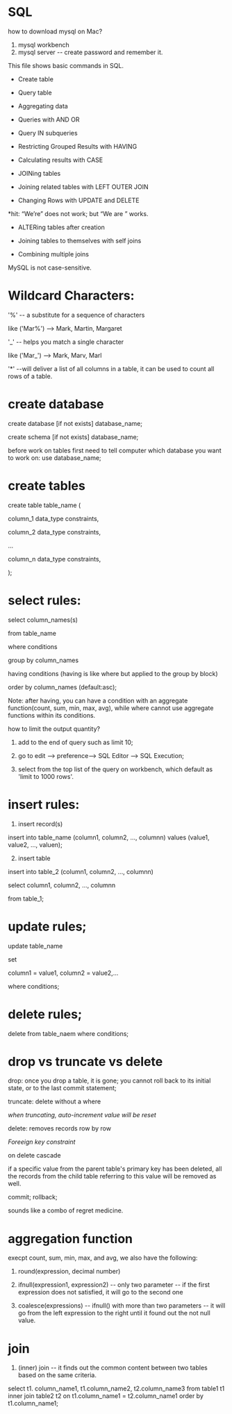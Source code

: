 SQL
===

how to download mysql on Mac?

1. mysql workbench
2. mysql server -- create password and remember it.


This file shows basic commands in SQL.

* Create table

* Query table

* Aggregating data

* Queries with AND OR

* Query IN subqueries

* Restricting Grouped Results with HAVING

* Calculating results with CASE

* JOINing tables

* Joining related tables with LEFT OUTER JOIN

* Changing Rows with UPDATE and DELETE

*hit: “We’re” does not work; but “We are ” works.

* ALTERing tables after creation

* Joining tables to themselves with self joins

* Combining multiple joins

MySQL is not case-sensitive.

Wildcard Characters:
==

'%' -- a substitute for a sequence of characters 

like ('Mar%') --> Mark, Martin, Margaret

'_' -- helps you match a single character

like ('Mar_') --> Mark, Marv, Marl

'*' --will deliver a list of all columns in a table, it can be used to count all rows of a table.

create database
==

create database [if not exists] database_name;

create schema [if not exists] database_name;

before work on tables first need to tell computer which database you want to work on: use database_name;

create tables
==

create table table_name (
  
  column_1 data_type constraints,
  
  column_2 data_type constraints,
  
  ...

  column_n data_type constraints,
  
);

select rules:
==

select column_names(s)

from table_name

where conditions

group by column_names

having conditions (having is like where but applied to the group by block)

order by column_names (default:asc);


Note: after having, you can have a condition with an aggregate function(count, sum, min, max, avg), while where cannot use aggregate functions within its conditions.

how to limit the output quantity?

1. add to the end of query such as limit 10;

2. go to edit --> preference--> SQL Editor --> SQL Execution;

3. select from the top list of the query on workbench, which default as 'limit to 1000 rows'.

insert rules:
==

1. insert record(s)

insert into table_name (column1, column2, ..., columnn) values (value1, value2, ..., valuen);

2. insert table

insert into table_2 (column1, column2, ..., columnn)

select column1, column2, ..., columnn

from table_1;


update rules;
==

update table_name

set

  column1 = value1, column2 = value2,...

where conditions;


delete rules;
==

delete from table_naem
where conditions;

drop vs truncate vs delete
==

drop: once you drop a table, it is gone; you cannot roll back to its initial state, or to the last commit statement;

truncate: delete without a where 

*when truncating, auto-increment value will be reset*

delete: removes records row by row


*Foreeign key constraint*

on delete cascade

if a specific value from the parent table's primary key has been deleted, all the records from the child table referring to this value will be removed as well.


commit;
rollback;

sounds like a combo of regret medicine.


aggregation function
==
execpt count, sum, min, max, and avg, we also have the following:

1. round(expression, decimal number)

2. ifnull(expression1, expression2)  -- only two parameter -- if the first expression does not satisfied, it will go to the second one

3. coalesce(expressions) -- ifnull() with more than two parameters -- it will go from the left expression to the right until it found out the not null value.

join
==

1. (inner) join -- it finds out the common content between two tables based on the same criteria.

select t1. column_name1, t1.column_name2, t2.column_name3 from table1 t1 inner join table2 t2 on t1.column_name1 = t2.column_name1 order by t1.column_name1;













